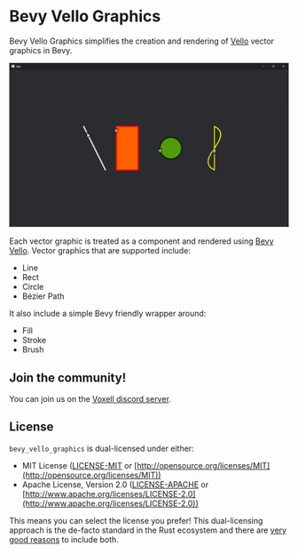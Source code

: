 # Bevy Vello Graphics

Bevy Vello Graphics simplifies the creation and rendering of [Vello](https://github.com/linebender/vello) vector graphics in Bevy.

![hello_world](./.github/assets/hello_world.png)

Each vector graphic is treated as a component and rendered using [Bevy Vello](https://github.com/linebender/bevy_vello). Vector graphics that are supported include:

- Line
- Rect
- Circle
- Bézier Path

It also include a simple Bevy friendly wrapper around:

- Fill
- Stroke
- Brush

## Join the community!

You can join us on the [Voxell discord server](https://discord.gg/Mhnyp6VYEQ).

## License

`bevy_vello_graphics` is dual-licensed under either:

- MIT License ([LICENSE-MIT](LICENSE-MIT) or [http://opensource.org/licenses/MIT](http://opensource.org/licenses/MIT))
- Apache License, Version 2.0 ([LICENSE-APACHE](LICENSE-APACHE) or [http://www.apache.org/licenses/LICENSE-2.0](http://www.apache.org/licenses/LICENSE-2.0))

This means you can select the license you prefer!
This dual-licensing approach is the de-facto standard in the Rust ecosystem and there are [very good reasons](https://github.com/bevyengine/bevy/issues/2373) to include both.
